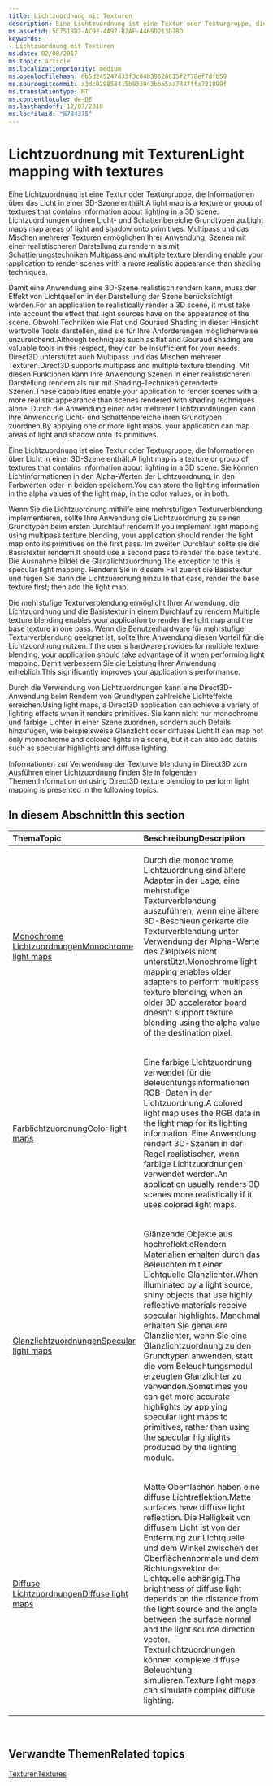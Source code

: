 ```yaml
---
title: Lichtzuordnung mit Texturen
description: Eine Lichtzuordnung ist eine Textur oder Texturgruppe, die Informationen über Licht in der 3D-Szene enthält.
ms.assetid: 5C7518D2-AC92-4A97-B7AF-4469D213D7BD
keywords:
- Lichtzuordnung mit Texturen
ms.date: 02/08/2017
ms.topic: article
ms.localizationpriority: medium
ms.openlocfilehash: 6b5d245247d33f3c04839620615f2778ef7dfb59
ms.sourcegitcommit: a3dc929858415b933943bba5aa7487ffa721899f
ms.translationtype: MT
ms.contentlocale: de-DE
ms.lasthandoff: 12/07/2018
ms.locfileid: "8784375"
---
```

# <a name="light-mapping-with-textures"></a><span data-ttu-id="e4316-104">Lichtzuordnung mit Texturen</span><span class="sxs-lookup"><span data-stu-id="e4316-104">Light mapping with textures</span></span>


<span data-ttu-id="e4316-105">Eine Lichtzuordnung ist eine Textur oder Texturgruppe, die Informationen über das Licht in einer 3D-Szene enthält.</span><span class="sxs-lookup"><span data-stu-id="e4316-105">A light map is a texture or group of textures that contains information about lighting in a 3D scene.</span></span> <span data-ttu-id="e4316-106">Lichtzuordnungen ordnen Licht- und Schattenbereiche Grundtypen zu.</span><span class="sxs-lookup"><span data-stu-id="e4316-106">Light maps map areas of light and shadow onto primitives.</span></span> <span data-ttu-id="e4316-107">Multipass und das Mischen mehrerer Texturen ermöglichen Ihrer Anwendung, Szenen mit einer realistischeren Darstellung zu rendern als mit Schattierungstechniken.</span><span class="sxs-lookup"><span data-stu-id="e4316-107">Multipass and multiple texture blending enable your application to render scenes with a more realistic appearance than shading techniques.</span></span>

<span data-ttu-id="e4316-108">Damit eine Anwendung eine 3D-Szene realistisch rendern kann, muss der Effekt von Lichtquellen in der Darstellung der Szene berücksichtigt werden.</span><span class="sxs-lookup"><span data-stu-id="e4316-108">For an application to realistically render a 3D scene, it must take into account the effect that light sources have on the appearance of the scene.</span></span> <span data-ttu-id="e4316-109">Obwohl Techniken wie Flat und Gouraud Shading in dieser Hinsicht wertvolle Tools darstellen, sind sie für Ihre Anforderungen möglicherweise unzureichend.</span><span class="sxs-lookup"><span data-stu-id="e4316-109">Although techniques such as flat and Gouraud shading are valuable tools in this respect, they can be insufficient for your needs.</span></span> <span data-ttu-id="e4316-110">Direct3D unterstützt auch Multipass und das Mischen mehrerer Texturen.</span><span class="sxs-lookup"><span data-stu-id="e4316-110">Direct3D supports multipass and multiple texture blending.</span></span> <span data-ttu-id="e4316-111">Mit diesen Funktionen kann Ihre Anwendung Szenen in einer realistischeren Darstellung rendern als nur mit Shading-Techniken gerenderte Szenen.</span><span class="sxs-lookup"><span data-stu-id="e4316-111">These capabilities enable your application to render scenes with a more realistic appearance than scenes rendered with shading techniques alone.</span></span> <span data-ttu-id="e4316-112">Durch die Anwendung einer oder mehrerer Lichtzuordnungen kann Ihre Anwendung Licht- und Schattenbereiche ihren Grundtypen zuordnen.</span><span class="sxs-lookup"><span data-stu-id="e4316-112">By applying one or more light maps, your application can map areas of light and shadow onto its primitives.</span></span>

<span data-ttu-id="e4316-113">Eine Lichtzuordnung ist eine Textur oder Texturgruppe, die Informationen über Licht in einer 3D-Szene enthält.</span><span class="sxs-lookup"><span data-stu-id="e4316-113">A light map is a texture or group of textures that contains information about lighting in a 3D scene.</span></span> <span data-ttu-id="e4316-114">Sie können Lichtinformationen in den Alpha-Werten der Lichtzuordnung, in den Farbwerten oder in beiden speichern.</span><span class="sxs-lookup"><span data-stu-id="e4316-114">You can store the lighting information in the alpha values of the light map, in the color values, or in both.</span></span>

<span data-ttu-id="e4316-115">Wenn Sie die Lichtzuordnung mithilfe eine mehrstufigen Texturverblendung implementieren, sollte Ihre Anwendung die Lichtzuordnung zu seinen Grundtypen beim ersten Durchlauf rendern.</span><span class="sxs-lookup"><span data-stu-id="e4316-115">If you implement light mapping using multipass texture blending, your application should render the light map onto its primitives on the first pass.</span></span> <span data-ttu-id="e4316-116">Im zweiten Durchlauf sollte sie die Basistextur rendern.</span><span class="sxs-lookup"><span data-stu-id="e4316-116">It should use a second pass to render the base texture.</span></span> <span data-ttu-id="e4316-117">Die Ausnahme bildet die Glanzlichtzuordnung.</span><span class="sxs-lookup"><span data-stu-id="e4316-117">The exception to this is specular light mapping.</span></span> <span data-ttu-id="e4316-118">Rendern Sie in diesem Fall zuerst die Basistextur und fügen Sie dann die Lichtzuordnung hinzu.</span><span class="sxs-lookup"><span data-stu-id="e4316-118">In that case, render the base texture first; then add the light map.</span></span>

<span data-ttu-id="e4316-119">Die mehrstufige Texturverblendung ermöglicht Ihrer Anwendung, die Lichtzuordnung und die Basistextur in einem Durchlauf zu rendern.</span><span class="sxs-lookup"><span data-stu-id="e4316-119">Multiple texture blending enables your application to render the light map and the base texture in one pass.</span></span> <span data-ttu-id="e4316-120">Wenn die Benutzerhardware für mehrstufige Texturverblendung geeignet ist, sollte Ihre Anwendung diesen Vorteil für die Lichtzuordnung nutzen.</span><span class="sxs-lookup"><span data-stu-id="e4316-120">If the user's hardware provides for multiple texture blending, your application should take advantage of it when performing light mapping.</span></span> <span data-ttu-id="e4316-121">Damit verbessern Sie die Leistung Ihrer Anwendung erheblich.</span><span class="sxs-lookup"><span data-stu-id="e4316-121">This significantly improves your application's performance.</span></span>

<span data-ttu-id="e4316-122">Durch die Verwendung von Lichtzuordnungen kann eine Direct3D-Anwendung beim Rendern von Grundtypen zahlreiche Lichteffekte erreichen.</span><span class="sxs-lookup"><span data-stu-id="e4316-122">Using light maps, a Direct3D application can achieve a variety of lighting effects when it renders primitives.</span></span> <span data-ttu-id="e4316-123">Sie kann nicht nur monochrome und farbige Lichter in einer Szene zuordnen, sondern auch Details hinzufügen, wie beispielsweise Glanzlicht oder diffuses Licht.</span><span class="sxs-lookup"><span data-stu-id="e4316-123">It can map not only monochrome and colored lights in a scene, but it can also add details such as specular highlights and diffuse lighting.</span></span>

<span data-ttu-id="e4316-124">Informationen zur Verwendung der Texturverblendung in Direct3D zum Ausführen einer Lichtzuordnung finden Sie in folgenden Themen.</span><span class="sxs-lookup"><span data-stu-id="e4316-124">Information on using Direct3D texture blending to perform light mapping is presented in the following topics.</span></span>

## <a name="span-idin-this-sectionspanin-this-section"></a><span data-ttu-id="e4316-125"><span id="in-this-section"></span>In diesem Abschnitt</span><span class="sxs-lookup"><span data-stu-id="e4316-125"><span id="in-this-section"></span>In this section</span></span>


<table>
<colgroup>
<col width="50%" />
<col width="50%" />
</colgroup>
<thead>
<tr class="header">
<th align="left"><span data-ttu-id="e4316-126">Thema</span><span class="sxs-lookup"><span data-stu-id="e4316-126">Topic</span></span></th>
<th align="left"><span data-ttu-id="e4316-127">Beschreibung</span><span class="sxs-lookup"><span data-stu-id="e4316-127">Description</span></span></th>
</tr>
</thead>
<tbody>
<tr class="odd">
<td align="left"><p><a href="monochrome-light-maps.md"><span data-ttu-id="e4316-128">Monochrome Lichtzuordnungen</span><span class="sxs-lookup"><span data-stu-id="e4316-128">Monochrome light maps</span></span></a></p></td>
<td align="left"><p><span data-ttu-id="e4316-129">Durch die monochrome Lichtzuordnung sind ältere Adapter in der Lage, eine mehrstufige Texturverblendung auszuführen, wenn eine ältere 3D-Beschleunigerkarte die Texturverblendung unter Verwendung der Alpha-Werte des Zielpixels nicht unterstützt.</span><span class="sxs-lookup"><span data-stu-id="e4316-129">Monochrome light mapping enables older adapters to perform multipass texture blending, when an older 3D accelerator board doesn't support texture blending using the alpha value of the destination pixel.</span></span></p></td>
</tr>
<tr class="even">
<td align="left"><p><a href="color-light-maps.md"><span data-ttu-id="e4316-130">Farblichtzuordnung</span><span class="sxs-lookup"><span data-stu-id="e4316-130">Color light maps</span></span></a></p></td>
<td align="left"><p><span data-ttu-id="e4316-131">Eine farbige Lichtzuordnung verwendet für die Beleuchtungsinformationen RGB-Daten in der Lichtzuordnung.</span><span class="sxs-lookup"><span data-stu-id="e4316-131">A colored light map uses the RGB data in the light map for its lighting information.</span></span> <span data-ttu-id="e4316-132">Eine Anwendung rendert 3D-Szenen in der Regel realistischer, wenn farbige Lichtzuordnungen verwendet werden.</span><span class="sxs-lookup"><span data-stu-id="e4316-132">An application usually renders 3D scenes more realistically if it uses colored light maps.</span></span></p></td>
</tr>
<tr class="odd">
<td align="left"><p><a href="specular-light-maps.md"><span data-ttu-id="e4316-133">Glanzlichtzuordnungen</span><span class="sxs-lookup"><span data-stu-id="e4316-133">Specular light maps</span></span></a></p></td>
<td align="left"><p><span data-ttu-id="e4316-134">Glänzende Objekte aus hochreflektieRendern Materialien erhalten durch das Beleuchten mit einer Lichtquelle Glanzlichter.</span><span class="sxs-lookup"><span data-stu-id="e4316-134">When illuminated by a light source, shiny objects that use highly reflective materials receive specular highlights.</span></span> <span data-ttu-id="e4316-135">Manchmal erhalten Sie genauere Glanzlichter, wenn Sie eine Glanzlichtzuordnung zu den Grundtypen anwenden, statt die vom Beleuchtungsmodul erzeugten Glanzlichter zu verwenden.</span><span class="sxs-lookup"><span data-stu-id="e4316-135">Sometimes you can get more accurate highlights by applying specular light maps to primitives, rather than using the specular highlights produced by the lighting module.</span></span></p></td>
</tr>
<tr class="even">
<td align="left"><p><a href="diffuse-light-maps.md"><span data-ttu-id="e4316-136">Diffuse Lichtzuordnungen</span><span class="sxs-lookup"><span data-stu-id="e4316-136">Diffuse light maps</span></span></a></p></td>
<td align="left"><p><span data-ttu-id="e4316-137">Matte Oberflächen haben eine diffuse Lichtreflektion.</span><span class="sxs-lookup"><span data-stu-id="e4316-137">Matte surfaces have diffuse light reflection.</span></span> <span data-ttu-id="e4316-138">Die Helligkeit von diffusem Licht ist von der Entfernung zur Lichtquelle und dem Winkel zwischen der Oberflächennormale und dem Richtungsvektor der Lichtquelle abhängig.</span><span class="sxs-lookup"><span data-stu-id="e4316-138">The brightness of diffuse light depends on the distance from the light source and the angle between the surface normal and the light source direction vector.</span></span> <span data-ttu-id="e4316-139">Texturlichtzuordnungen können komplexe diffuse Beleuchtung simulieren.</span><span class="sxs-lookup"><span data-stu-id="e4316-139">Texture light maps can simulate complex diffuse lighting.</span></span></p></td>
</tr>
</tbody>
</table>

 

## <a name="span-idrelated-topicsspanrelated-topics"></a><span data-ttu-id="e4316-140"><span id="related-topics"></span>Verwandte Themen</span><span class="sxs-lookup"><span data-stu-id="e4316-140"><span id="related-topics"></span>Related topics</span></span>


[<span data-ttu-id="e4316-141">Texturen</span><span class="sxs-lookup"><span data-stu-id="e4316-141">Textures</span></span>](textures.md)

 

 




